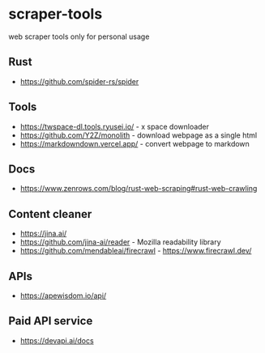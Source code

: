 # scraper-tools

web scraper tools only for personal usage

## Rust

* <https://github.com/spider-rs/spider>

## Tools

* <https://twspace-dl.tools.ryusei.io/> - x space downloader
* <https://github.com/Y2Z/monolith> - download webpage as a single html
* <https://markdowndown.vercel.app/> - convert webpage to markdown

## Docs

* <https://www.zenrows.com/blog/rust-web-scraping#rust-web-crawling>

## Content cleaner

* <https://jina.ai/>
* <https://github.com/jina-ai/reader> - Mozilla readability library
* <https://github.com/mendableai/firecrawl> - <https://www.firecrawl.dev/>

## APIs

* <https://apewisdom.io/api/>

## Paid API service

* <https://devapi.ai/docs>
